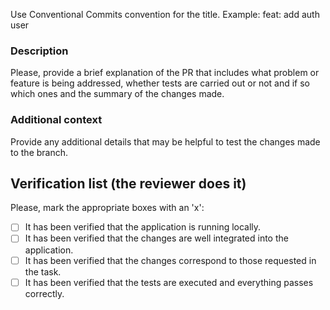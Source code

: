 Use Conventional Commits convention for the title. Example: feat: add auth user

### Description

Please, provide a brief explanation of the PR that includes what problem or feature is being addressed, whether tests are carried out or not and if so which ones and the summary of the changes made.

### Additional context

Provide any additional details that may be helpful to test the changes made to the branch.

## Verification list (the reviewer does it)

Please, mark the appropriate boxes with an 'x':

- [ ] It has been verified that the application is running locally.
- [ ] It has been verified that the changes are well integrated into the application.
- [ ] It has been verified that the changes correspond to those requested in the task.
- [ ] It has been verified that the tests are executed and everything passes correctly.